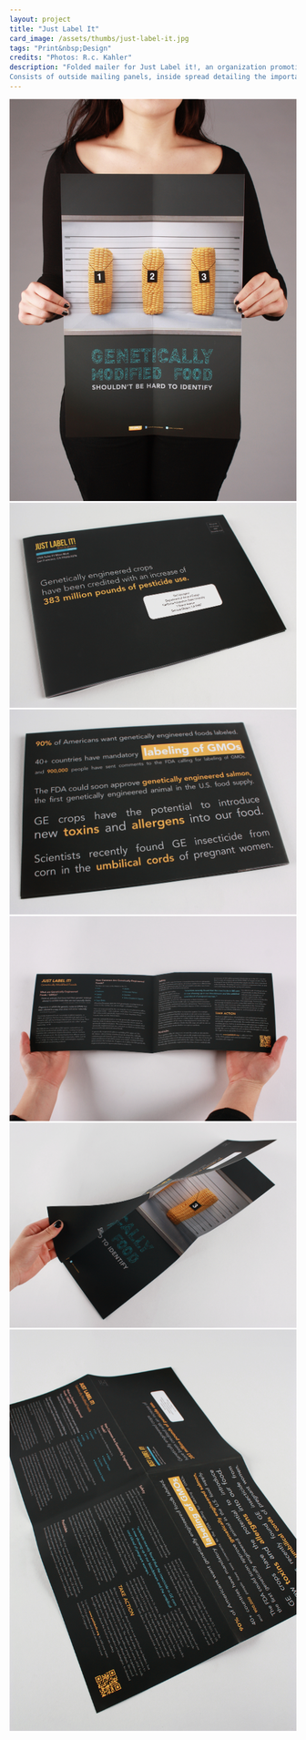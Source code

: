 ```yaml
---
layout: project
title: "Just Label It"
card_image: /assets/thumbs/just-label-it.jpg
tags: "Print&nbsp;Design"
credits: "Photos: R.c. Kahler"
description: "Folded mailer for Just Label it!, an organization promoting the labeling of genetically modified foods in California. 
Consists of outside mailing panels, inside spread detailing the importance of labeling GMO’s, and a fold out poster on the back."
---
```


<img src="../assets/project_images/just_label_it/gmo-1-081815.jpg" />
<img src="../assets/project_images/just_label_it/gmo-2-081815.jpg" />
<img src="../assets/project_images/just_label_it/gmo-3-081815.jpg" />
<img src="../assets/project_images/just_label_it/gmo-5-081815.jpg" />
<img src="../assets/project_images/just_label_it/gmo-7-081815.jpg" />
<img src="../assets/project_images/just_label_it/gmo-9-081815.jpg" />